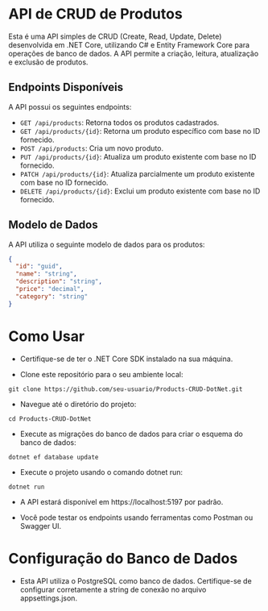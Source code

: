 # API de CRUD de Produtos

Esta é uma API simples de CRUD (Create, Read, Update, Delete) desenvolvida em .NET Core, utilizando C# e Entity Framework Core para operações de banco de dados. A API permite a criação, leitura, atualização e exclusão de produtos.

## Endpoints Disponíveis

A API possui os seguintes endpoints:

- `GET /api/products`: Retorna todos os produtos cadastrados.
- `GET /api/products/{id}`: Retorna um produto específico com base no ID fornecido.
- `POST /api/products`: Cria um novo produto.
- `PUT /api/products/{id}`: Atualiza um produto existente com base no ID fornecido.
- `PATCH /api/products/{id}`: Atualiza parcialmente um produto existente com base no ID fornecido.
- `DELETE /api/products/{id}`: Exclui um produto existente com base no ID fornecido.

## Modelo de Dados

A API utiliza o seguinte modelo de dados para os produtos:

```json
{
  "id": "guid",
  "name": "string",
  "description": "string",
  "price": "decimal",
  "category": "string"
}
```
# Como Usar

- Certifique-se de ter o .NET Core SDK instalado na sua máquina.

- Clone este repositório para o seu ambiente local:

```
git clone https://github.com/seu-usuario/Products-CRUD-DotNet.git
```

- Navegue até o diretório do projeto:

```
cd Products-CRUD-DotNet
```

- Execute as migrações do banco de dados para criar o esquema do banco de dados:

```
dotnet ef database update
```

- Execute o projeto usando o comando dotnet run:

```
dotnet run
```
- A API estará disponível em https://localhost:5197 por padrão.

- Você pode testar os endpoints usando ferramentas como Postman ou Swagger UI.

# Configuração do Banco de Dados
- Esta API utiliza o PostgreSQL como banco de dados. Certifique-se de configurar corretamente a string de conexão no arquivo appsettings.json.
